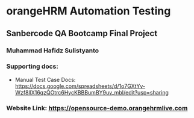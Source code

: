 # orangeHRM Automation Testing
## Sanbercode QA Bootcamp Final Project
### Muhammad Hafidz Sulistyanto
### Supporting docs:
* Manual Test Case Docs: https://docs.google.com/spreadsheets/d/1o7GXtYv-Wzf8llX16qzQOtrc6HycKBBBumBY9uv_mbI/edit?usp=sharing
### Website Link: https://opensource-demo.orangehrmlive.com
